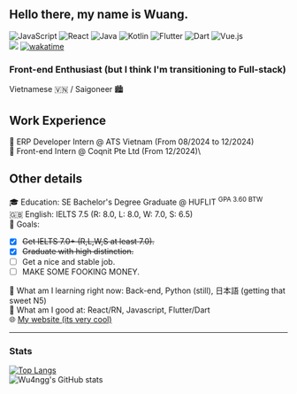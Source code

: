 ## Hello there, my name is Wuang.
![JavaScript](https://img.shields.io/badge/javascript-%23323330.svg?style=for-the-badge&logo=javascript&logoColor=%23F7DF1E)
![React](https://img.shields.io/badge/react-%2320232a.svg?style=for-the-badge&logo=react&logoColor=%2361DAFB)
![Java](https://img.shields.io/badge/java-%23ED8B00.svg?style=for-the-badge&logo=openjdk&logoColor=white)
![Kotlin](https://img.shields.io/badge/kotlin-%237F52FF.svg?style=for-the-badge&logo=kotlin&logoColor=white)
![Flutter](https://img.shields.io/badge/Flutter-%2302569B.svg?style=for-the-badge&logo=Flutter&logoColor=white)
![Dart](https://img.shields.io/badge/dart-%230175C2.svg?style=for-the-badge&logo=dart&logoColor=white)
![Vue.js](https://img.shields.io/badge/vuejs-%2335495e.svg?style=for-the-badge&logo=vuedotjs&logoColor=%234FC08D)\
![](https://komarev.com/ghpvc/?username=wu4ngg&color=green)
[![wakatime](https://wakatime.com/badge/user/6e7211f7-f2bb-4650-94ef-fb5e6f96343d.svg)](https://wakatime.com/@6e7211f7-f2bb-4650-94ef-fb5e6f96343d)

### Front-end Enthusiast (but I think I'm transitioning to Full-stack)
Vietnamese 🇻🇳 / Saigoneer 🏙️
## Work Experience
🏢 ERP Developer Intern @ ATS Vietnam (From 08/2024 to 12/2024)\
🏢 Front-end Intern @ Coqnit Pte Ltd (From 12/2024)\
## Other details
🎓 Education: SE Bachelor's Degree Graduate @ HUFLIT <sup>GPA 3.60 BTW</sup>\
🇬🇧 English: IELTS 7.5 (R: 8.0, L: 8.0, W: 7.0, S: 6.5)\
🎯 Goals: 
- [x] ~~Get IELTS 7.0+ (R,L,W,S at least 7.0).~~
- [x] ~~Graduate with high distinction.~~
- [ ] Get a nice and stable job.
- [ ] MAKE SOME FOOKING MONEY.

🌱 What am I learning right now: Back-end, Python (still), 日本語 (getting that sweet N5)\
💯 What am I good at: React/RN, Javascript, Flutter/Dart\
🌐 [My website (its very cool)](https://tri-quang.vercel.app/#/)
<hr>

### Stats
[![Top Langs](https://github-readme-stats.vercel.app/api/top-langs/?username=wu4ngg&layout=compact)](https://github.com/anuraghazra/github-readme-stats)\
![Wu4ngg's GitHub stats](https://github-readme-stats.vercel.app/api?username=wu4ngg&show_icons=true&theme=default)

